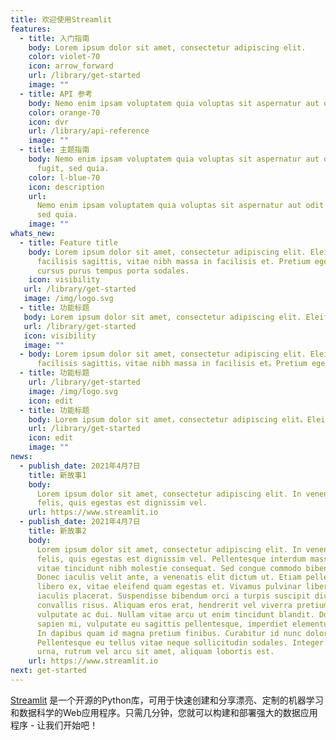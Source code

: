 ```yaml
---
title: 欢迎使用Streamlit
features:
  - title: 入门指南
    body: Lorem ipsum dolor sit amet, consectetur adipiscing elit.
    color: violet-70
    icon: arrow_forward
    url: /library/get-started
    image: ""
  - title: API 参考
    body: Nemo enim ipsam voluptatem quia voluptas sit aspernatur aut odit aut fugit, sed quia.
    color: orange-70
    icon: dvr
    url: /library/api-reference
    image: ""
  - title: 主题指南
    body: Nemo enim ipsam voluptatem quia voluptas sit aspernatur aut odit aut
      fugit, sed quia.
    color: l-blue-70
    icon: description
    url:
      Nemo enim ipsam voluptatem quia voluptas sit aspernatur aut odit aut fugit,
      sed quia.
    image: ""
whats_new:
  - title: Feature title
    body: Lorem ipsum dolor sit amet, consectetur adipiscing elit. Eleifend a
      facilisis sagittis, vitae nibh massa in facilisis et. Pretium eget non
      cursus purus tempus porta sodales.
    icon: visibility
   url: /library/get-started
   image: /img/logo.svg
  - title: 功能标题
   body: Lorem ipsum dolor sit amet, consectetur adipiscing elit. Eleifend a facilisis sagittis, vitae nibh massa in facilisis et. Pretium eget non cursus purus tempus porta sodales.
   url: /library/get-started
   icon: visibility
   image: ""
  - body: Lorem ipsum dolor sit amet, consectetur adipiscing elit. Eleifend a
      facilisis sagittis，vitae nibh massa in facilisis et。Pretium eget non cursus purus tempus porta sodales。
  - title: 功能标题
    url: /library/get-started
    image: /img/logo.svg
    icon: edit
  - title: 功能标题
    body: Lorem ipsum dolor sit amet，consectetur adipiscing elit。Eleifend a facilisis sagittis，vitae nibh massa in facilisis et。Pretium eget non cursus purus tempus porta sodales。
    url: /library/get-started
    icon: edit
    image: ""
news:
  - publish_date: 2021年4月7日
    title: 新故事1
    body:
      Lorem ipsum dolor sit amet, consectetur adipiscing elit. In venenatis leo
      felis, quis egestas est dignissim vel.
    url: https://www.streamlit.io
  - publish_date: 2021年4月7日
    title: 新故事2
    body:
      Lorem ipsum dolor sit amet, consectetur adipiscing elit. In venenatis leo
      felis, quis egestas est dignissim vel. Pellentesque interdum massa metus,
      vitae tincidunt nibh molestie consequat. Sed congue commodo bibendum.
      Donec iaculis velit ante, a venenatis elit dictum ut. Etiam pellentesque
      libero ex, vitae eleifend quam egestas et. Vivamus pulvinar libero et
      iaculis placerat. Suspendisse bibendum orci a turpis suscipit dictum sed
      convallis risus. Aliquam eros erat, hendrerit vel viverra pretium,
      vulputate ac dui. Nullam vitae arcu ut enim tincidunt blandit. Donec
      sapien mi, vulputate eu sagittis pellentesque, imperdiet elementum nisl.
      In dapibus quam id magna pretium finibus. Curabitur id nunc dolor.
      Pellentesque eu tellus vitae neque sollicitudin sodales. Integer arcu
      urna, rutrum vel arcu sit amet, aliquam lobortis est.
    url: https://www.streamlit.io
next: get-started
---
```


[Streamlit](https://www.streamlit.io) 是一个开源的Python库，可用于快速创建和分享漂亮、定制的机器学习和数据科学的Web应用程序。只需几分钟，您就可以构建和部署强大的数据应用程序 - 让我们开始吧！
